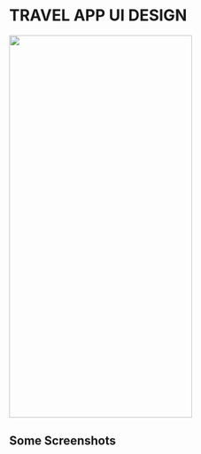 
# TRAVEL APP UI DESIGN

<img src="https://user-images.githubusercontent.com/81028182/123767969-a3146580-d8e7-11eb-9a3b-589acb060269.gif" width="330" height="690">


## Some Screenshots
